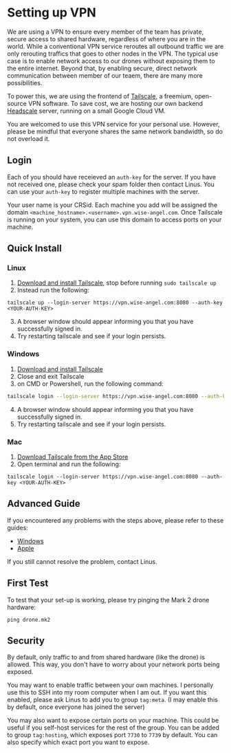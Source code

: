 # Setting up VPN 

We are using a VPN to ensure every member of the team has private, secure access to shared hardware, regardless of where you are in the world. While a conventional VPN service reroutes all outbound traffic we are only rerouting traffics that goes to other nodes in the VPN. The typical use case is to enable network access to our drones without exposing them to the entire internet. Beyond that, by enabling secure, direct network communication between member of our teaem, there are many more possibilities.

To power this, we are using the frontend of [Tailscale](http://tailscale.com), a freemium, open-source VPN software. To save cost, we are hosting our own backend [Headscale](https://headscale.net) server, running on a small Google Cloud VM. 

You are welcomed to use this VPN service for your personal use. However, please be mindful that everyone shares the same network bandwidth, so do not overload it.

## Login

Each of you should have receieved an `auth-key` for the server. If you have not received one, please check your spam folder then contact Linus.
You can use your `auth-key` to register multiple machines with the server. 

Your user name is your CRSid. Each machine you add will be assigned the domain `<machine_hostname>.<username>.vpn.wise-angel.com`. Once Tailscale is running on your system, you can use this domain to access ports on your machine.

## Quick Install

### Linux
1. [Download and install Tailscale](https://tailscale.com/download/linux), stop before running `sudo tailscale up`
2. Instead run the following:
```
tailscale up --login-server https://vpn.wise-angel.com:8080 --auth-key <YOUR-AUTH-KEY>
```
3. A browser window should appear informing you that you have successfully signed in.
4. Try restarting tailscale and see if your login persists.


### Windows
1. [Download and install Tailscale](https://tailscale.com/download/windows)
2. Close and exit Tailscale
3. on CMD or Powershell, run the following command:
```bash
tailscale login --login-server https://vpn.wise-angel.com:8080 --auth-key <YOUR-AUTH-KEY>
```
4. A browser window should appear informing you that you have successfully signed in.
5. Try restarting tailscale and see if your login persists.


### Mac
1. [Download Tailscale from the App Store](https://apps.apple.com/ca/app/tailscale/id1475387142?mt=12)
2. Open terminal and run the following:
```
tailscale login --login-server https://vpn.wise-angel.com:8080 --auth-key <YOUR-AUTH-KEY>
```

## Advanced Guide
If you encountered any problems with the steps above, please refer to these guides:
- [Windows](https://vpn.wise-angel.com:8080/windows)
- [Apple](https://vpn.wise-angel.com:8080/apple)

 If you still cannot resolve the problem, contact Linus.

 ## First Test
 To test that your set-up is working, please try pinging the Mark 2 drone hardware:

 ```
 ping drone.mk2
 ```



## Security
By default, only traffic to and from shared hardware (like the drone) is allowed. This way, you don't have to worry about your network ports being exposed.

You may want to enable traffic between your own machines. I personally use this to SSH into my room computer when I am out. If you want this enabled, please ask Linus to add you to group `tag:meta`. (I may enable this by default, once everyone has joined the server)

You may also want to expose certain ports on your machine. This could be useful if you self-host services for the rest of the group. You can be added to group `tag:hosting`, which exposes port `7730` to `7739` by default. You can also specify which exact port you want to expose.


